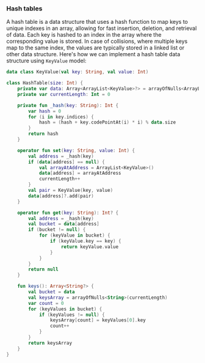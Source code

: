 ### Hash tables

A hash table is a data structure that uses a hash function to map keys to unique indexes in an array, allowing for fast
insertion, deletion, and retrieval of data. Each key is hashed to an index in the array where the corresponding value is
stored. In case of collisions, where multiple keys map to the same index, the values are typically stored in a linked
list or other data structure. Here's how we can implement a hash table data structure using `KeyValue` model:

```kotlin
data class KeyValue(val key: String, val value: Int)

class HashTable(size: Int) {
    private var data: Array<ArrayList<KeyValue>?> = arrayOfNulls<ArrayList<KeyValue>?>(size)
    private var currentLength: Int = 0

    private fun _hash(key: String): Int {
        var hash = 0
        for (i in key.indices) {
            hash = (hash + key.codePointAt(i) * i) % data.size
        }
        return hash
    }

    operator fun set(key: String, value: Int) {
        val address = _hash(key)
        if (data[address] == null) {
            val arrayAtAddress = ArrayList<KeyValue>()
            data[address] = arrayAtAddress
            currentLength++
        }
        val pair = KeyValue(key, value)
        data[address]?.add(pair)
    }

    operator fun get(key: String): Int? {
        val address = _hash(key)
        val bucket = data[address]
        if (bucket != null) {
            for (keyValue in bucket) {
                if (keyValue.key == key) {
                    return keyValue.value
                }
            }
        }
        return null
    }

    fun keys(): Array<String?> {
        val bucket = data
        val keysArray = arrayOfNulls<String>(currentLength)
        var count = 0
        for (keyValues in bucket) {
            if (keyValues != null) {
                keysArray[count] = keyValues[0].key
                count++
            }
        }
        return keysArray
    }
}
```